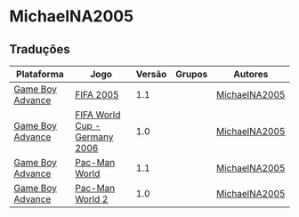 # MichaelNA2005

## Traduções

| Plataforma | Jogo | Versão | Grupos | Autores |
| ----------- | ----------- | ----------- | ----------- | ----------- |
| [Game Boy Advance](../../traducoes/game-boy-advance/) | [FIFA 2005](../../traducoes/game-boy-advance/fifa-2005_michaelna2005/) | 1.1 |  | [MichaelNA2005](../../autores/michaelna2005/) |
| [Game Boy Advance](../../traducoes/game-boy-advance/) | [FIFA World Cup - Germany 2006](../../traducoes/game-boy-advance/fifa-world-cup-germany-2006_michaelna2005/) | 1.0 |  | [MichaelNA2005](../../autores/michaelna2005/) |
| [Game Boy Advance](../../traducoes/game-boy-advance/) | [Pac-Man World](../../traducoes/game-boy-advance/pac-man-world_michaelna2005/) | 1.1 |  | [MichaelNA2005](../../autores/michaelna2005/) |
| [Game Boy Advance](../../traducoes/game-boy-advance/) | [Pac-Man World 2](../../traducoes/game-boy-advance/pac-man-world-2_michaelna2005/) | 1.0 |  | [MichaelNA2005](../../autores/michaelna2005/) |